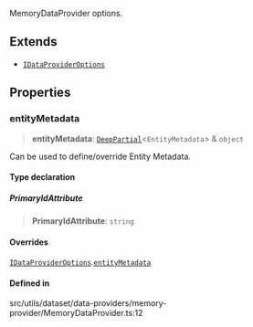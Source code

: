 MemoryDataProvider options.

## Extends

- [`IDataProviderOptions`](IDataProviderOptions.md)

## Properties

### entityMetadata

> **entityMetadata**: [`DeepPartial`](../type-aliases/DeepPartial.md)\<`EntityMetadata`\> & `object`

Can be used to define/override Entity Metadata.

#### Type declaration

##### PrimaryIdAttribute

> **PrimaryIdAttribute**: `string`

#### Overrides

[`IDataProviderOptions`](IDataProviderOptions.md).[`entityMetadata`](IDataProviderOptions.md#entitymetadata)

#### Defined in

src/utils/dataset/data-providers/memory-provider/MemoryDataProvider.ts:12
